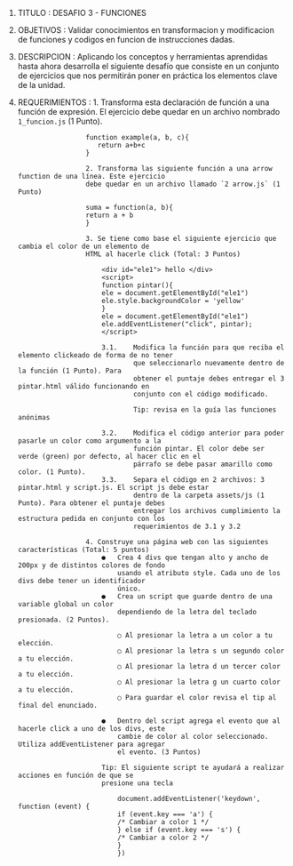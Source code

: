 1. TITULO			: 	DESAFIO 3 - FUNCIONES
2. OBJETIVOS		: 	Validar conocimientos en transformacion y modificacion de funciones y codigos en funcion de instrucciones dadas.

3. DESCRIPCION		: 	Aplicando los conceptos y herramientas aprendidas hasta ahora desarrolla el siguiente desafío que consiste en un 
						conjunto de ejercicios que nos permitirán poner en práctica los elementos clave de la unidad.

4. REQUERIMIENTOS	:	1. Transforma esta declaración de función a una función de expresión. El ejercicio debe quedar en un archivo 
						nombrado `1_funcion.js` (1 Punto).
						
						function example(a, b, c){
						   return a+b+c
						}
						
						2. Transforma las siguiente función a una arrow function de una línea. Este ejercicio
						debe quedar en un archivo llamado `2 arrow.js` (1 Punto)
						
						suma = function(a, b){
						return a + b
						}
						
						3. Se tiene como base el siguiente ejercicio que cambia el color de un elemento de
						HTML al hacerle click (Total: 3 Puntos)

							<div id="ele1"> hello </div>
							<script>
							function pintar(){
							ele = document.getElementById("ele1")
							ele.style.backgroundColor = 'yellow'
							}
							ele = document.getElementById("ele1")
							ele.addEventListener("click", pintar);
							</script>

							3.1. 	Modifica la función para que reciba el elemento clickeado de forma de no tener 
									que seleccionarlo nuevamente dentro de la función (1 Punto). Para
									obtener el puntaje debes entregar el 3 pintar.html válido funcionando en
									conjunto con el código modificado.
									
									Tip: revisa en la guía las funciones anónimas

							3.2. 	Modifica el código anterior para poder pasarle un color como argumento a la
									función pintar. El color debe ser verde (green) por defecto, al hacer clic en el
									párrafo se debe pasar amarillo como color. (1 Punto).
							3.3. 	Separa el código en 2 archivos: 3 pintar.html y script.js. El script js debe estar
									dentro de la carpeta assets/js (1 Punto). Para obtener el puntaje debes
									entregar los archivos cumplimiento la estructura pedida en conjunto con los
									requerimientos de 3.1 y 3.2
									
						4. Construye una página web con las siguientes características (Total: 5 puntos)
							● 	Crea 4 divs que tengan alto y ancho de 200px y de distintos colores de fondo
								usando el atributo style. Cada uno de los divs debe tener un identificador
								único.
							● 	Crea un script que guarde dentro de una variable global un color
								dependiendo de la letra del teclado presionada. (2 Puntos).
								
								○ Al presionar la letra a un color a tu elección.
								○ Al presionar la letra s un segundo color a tu elección.
								○ Al presionar la letra d un tercer color a tu elección.
								○ Al presionar la letra g un cuarto color a tu elección.
								○ Para guardar el color revisa el tip al final del enunciado.
								
							● 	Dentro del script agrega el evento que al hacerle click a uno de los divs, este
								cambie de color al color seleccionado. Utiliza addEventListener para agregar
								el evento. (3 Puntos)
							
							Tip: El siguiente script te ayudará a realizar acciones en función de que se
							presione una tecla
							
								document.addEventListener('keydown', function (event) {
								if (event.key === 'a') {
								/* Cambiar a color 1 */
								} else if (event.key === 's') {
								/* Cambiar a color 2 */
								}
								})

